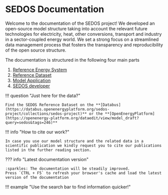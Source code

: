 # SEDOS Documentation

Welcome to the documentation of the SEDOS project!
We developed an open-source model structure taking into account the relevant future technologies 
for electricity, heat, other conversions, transport and industry in a sector-coupled energy world. 
We set a strong focus on a streamlined data management process that fosters the transparency and reproducibility of the 
open source structure. 

The documentation is structured in the following four main parts 

1. [Reference Energy System](visitor/structure/model_frame.md)
2. [Reference Dataset](./visitor/data_requirements/input_data.md)
3. [Model Application](./visitor/data_requirements/input_data.md)
4. [SEDOS developer](./developer/how_to_contribute_data.md)


!!! question "Just here for the data?" 

    Find the SEDOS Reference Dataset on the **[Databus](https://databus.openenergyplatform.org/sedos-project/collections/sedos-project)** or the **[OpenEnergyPlatform](https://openenergy-platform.org/dataedit/view/model_draft?query=sedos&tags=246)**

!!! info "How to cite our work?"

    In case you use our model structure and the related data in a scientific publication we kindly request you to cite our publications listed in the further reading section.
[//]: # (    TODO: Ergänzen mit Info zu gesamten Datensatz wie zitieren? Metadaten zu den Metadaten &#40;siehe Mail Christoph an Jonas RLI&#41;)

??? info "Latest documentation version"

    :sparkles: The documentation will be steadily improved.
    Press `CTRL + F5` to refresh your browser's cache and load the latest version of the documentation 

!!! example "Use the search bar to find information quicker!" 